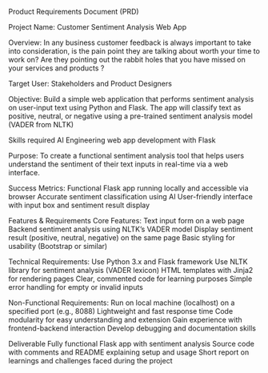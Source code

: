 Product Requirements Document (PRD)

Project Name: Customer Sentiment Analysis Web App


Overview:
In any business customer feedback is always important to take into consideration,
is the pain point they are talking about worth your time to work on?
Are they pointing out the rabbit holes that you have missed on your services and products ?


Target User:
Stakeholders and Product Designers


Objective:
Build a simple web application that performs sentiment analysis on user-input
text using Python and Flask. The app will classify text as positive, neutral,
or negative using a pre-trained sentiment analysis model (VADER from NLTK)


Skills required
    AI Engineering
    web app development with Flask


Purpose:
To create a functional sentiment analysis tool that helps users
understand the sentiment of their text inputs in real-time via a web interface.


Success Metrics:
    Functional Flask app running locally and accessible via browser
    Accurate sentiment classification using AI
    User-friendly interface with input box and sentiment result display


Features & Requirements
Core Features:
    Text input form on a web page
    Backend sentiment analysis using NLTK’s VADER model
    Display sentiment result (positive, neutral, negative) on the same page
    Basic styling for usability (Bootstrap or similar)


Technical Requirements:
    Use Python 3.x and Flask framework
    Use NLTK library for sentiment analysis (VADER lexicon)
    HTML templates with Jinja2 for rendering pages
    Clear, commented code for learning purposes
    Simple error handling for empty or invalid inputs


Non-Functional Requirements:
    Run on local machine (localhost) on a specified port (e.g., 8088)
    Lightweight and fast response time
    Code modularity for easy understanding and extension
    Gain experience with frontend-backend interaction
    Develop debugging and documentation skills


Deliverable
    Fully functional Flask app with sentiment analysis
    Source code with comments and README explaining setup and usage
    Short report on learnings and challenges faced during the project
